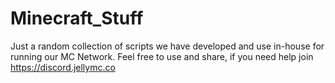 # Minecraft_Stuff

Just a random collection of scripts we have developed and use in-house for running our MC Network. Feel free to use and share, if you need help join https://discord.jellymc.co
